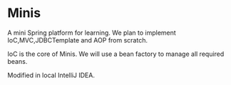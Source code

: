 # Minis

A mini Spring platform for learning.
We plan to implement IoC,MVC,JDBCTemplate and AOP from scratch.

IoC is the core of Minis. We will use a bean factory to manage all required beans.

Modified in local IntelliJ IDEA.